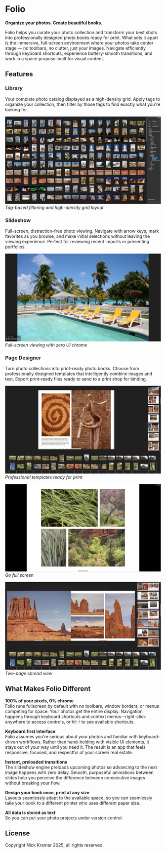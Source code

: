 # Folio

**Organize your photos. Create beautiful books.**

Folio helps you curate your photo collection and transform your best shots into professionally designed photo books ready for print. What sets it apart is the immersive, full-screen environment where your photos take center stage — no toolbars, no clutter, just your images. Navigate efficiently through keyboard shortcuts, experience buttery-smooth transitions, and work in a space purpose-built for visual content.

## Features

### Library 
Your complete photo catalog displayed as a high-density grid. Apply tags to organize your collection, then filter by those tags to find exactly what you're looking for. 

![Library View - Alternate Layout](./screenshots/library2.jpg)
*Tag-based filtering and high-density grid layout*

### Slideshow
Full-screen, distraction-free photo viewing. Navigate with arrow keys, mark favorites as you browse, and make initial selections without leaving the viewing experience. Perfect for reviewing recent imports or presenting portfolios.

![Slideshow](./screenshots/slideshow.jpg)
*Full-screen viewing with zero UI chrome*

### Page Designer
Turn photo collections into print-ready photo books. Choose from professionally designed templates that intelligently combine images and text. Export print-ready files ready to send to a print shop for binding.

![Page Designer](./screenshots/book4.jpg)
*Professional templates ready for print*

![Page Designer](./screenshots/book2.jpg)
*Go full screen*

![Page Designer](./screenshots/book3.jpg)
*Two-page spread view*


## What Makes Folio Different

**100% of your pixels, 0% chrome**  
Folio runs fullscreen by default with no toolbars, window borders, or menus competing for space. Your photos get the entire display. Navigation happens through keyboard shortcuts and context menus—right-click anywhere to access controls, or hit `?` to see available shortcuts.

**Keyboard first interface**  
Folio assumes you're serious about your photos and familiar with keyboard-driven workflows. Rather than hand-holding with visible UI elements, it stays out of your way until you need it. The result is an app that feels responsive, focused, and respectful of your screen real estate.

**Instant, preloaded transitions**  
The slideshow engine preloads upcoming photos so advancing to the next image happens with zero delay. Smooth, purposeful animations between slides help you perceive the difference between consecutive images without breaking your flow.

**Design your book once, print at any size**  
Layouts seamlessly adapt to the available space, so you can seamlessly take your book to a different printer who uses different paper size.

**All data is stored as text**  
So you can put your photo projects under version control.

## License

Copyright Nick Kramer 2025, all rights reserved.
